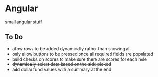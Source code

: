 # Angular
small angular stuff

## To Do
- allow rows to be added dynamically rather than showing all
- only allow buttons to be pressed once all required fields are populated
- build checks on scores to make sure there are scores for each hole
- ~~dynamically select data based on the side picked~~
- add dollar fund values with a summary at the end
